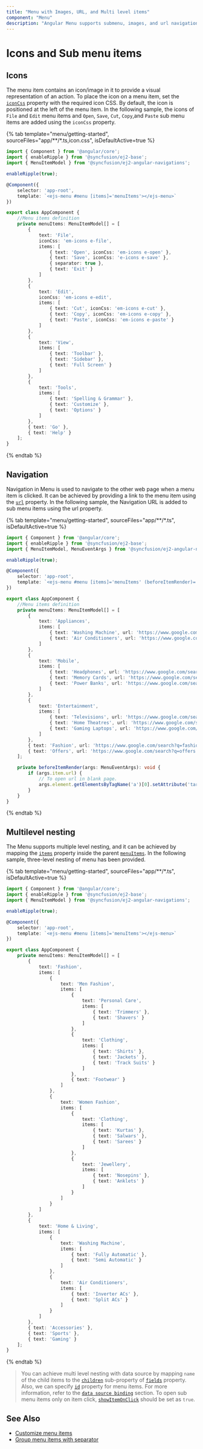 ```yaml
---
title: "Menu with Images, URL, and Multi level items"
component: "Menu"
description: "Angular Menu supports submenu, images, and url navigations in menu items"
---
```


# Icons and Sub menu items

## Icons

The menu item contains an icon/image in it to provide a visual representation of an action.
To place the icon on a menu item, set the [`iconCss`](../api/menu/menuItemModel#iconcss)
property with the required icon CSS. By default, the icon is positioned at the left of the
menu item. In the following sample, the icons of `File` and `Edit` menu items and `Open`,
`Save`, `Cut`, `Copy`,and `Paste` sub menu items are added using the `iconCss` property.

{% tab template="menu/getting-started", sourceFiles="app/**/*.ts,icon.css", isDefaultActive=true %}

```typescript
import { Component } from '@angular/core';
import { enableRipple } from '@syncfusion/ej2-base';
import { MenuItemModel } from '@syncfusion/ej2-angular-navigations';

enableRipple(true);

@Component({
    selector: 'app-root',
    template: `<ejs-menu #menu [items]='menuItems'></ejs-menu>`
})

export class AppComponent {
    //Menu items definition
    private menuItems: MenuItemModel[] = [
        {
            text: 'File',
            iconCss: 'em-icons e-file',
            items: [
                { text: 'Open', iconCss: 'em-icons e-open' },
                { text: 'Save', iconCss: 'e-icons e-save' },
                { separator: true },
                { text: 'Exit' }
            ]
        },
        {
            text: 'Edit',
            iconCss: 'em-icons e-edit',
            items: [
                { text: 'Cut', iconCss: 'em-icons e-cut' },
                { text: 'Copy', iconCss: 'em-icons e-copy' },
                { text: 'Paste', iconCss: 'em-icons e-paste' }
            ]
        },
        {
            text: 'View',
            items: [
                { text: 'Toolbar' },
                { text: 'Sidebar' },
                { text: 'Full Screen' }
            ]
        },
        {
            text: 'Tools',
            items: [
                { text: 'Spelling & Grammar' },
                { text: 'Customize' },
                { text: 'Options' }
            ]
        },
        { text: 'Go' },
        { text: 'Help' }
    ];
}
```

{% endtab %}

## Navigation

Navigation in Menu is used to navigate to the other web page when a menu item is clicked.
It can be achieved by providing a link to the menu item using the [`url`](../api/menu/menuItemModel/#url) property. In the following sample, the Navigation URL is added to sub menu items using the url property.

{% tab template="menu/getting-started", sourceFiles="app/**/*.ts", isDefaultActive=true %}

```typescript
import { Component } from '@angular/core';
import { enableRipple } from '@syncfusion/ej2-base';
import { MenuItemModel, MenuEventArgs } from '@syncfusion/ej2-angular-navigations';

enableRipple(true);

@Component({
    selector: 'app-root',
    template: `<ejs-menu #menu [items]='menuItems' (beforeItemRender)='beforeItemRender($event)'></ejs-menu>`
})

export class AppComponent {
    //Menu items definition
    private menuItems: MenuItemModel[] = [
        {
            text: 'Appliances',
            items: [
                { text: 'Washing Machine', url: 'https://www.google.com/search?q=washing+machine' },
                { text: 'Air Conditioners', url: 'https://www.google.com/search?q=air+conditioners' }
            ]
        },
        {
            text: 'Mobile',
            items: [
                { text: 'Headphones', url: 'https://www.google.com/search?q=headphones' },
                { text: 'Memory Cards', url: 'https://www.google.com/search?q=memory+cards' },
                { text: 'Power Banks', url: 'https://www.google.com/search?q=power+banks' }
            ]
        },
        {
            text: 'Entertainment',
            items: [
                { text: 'Televisions', url: 'https://www.google.com/search?q=televisions' },
                { text: 'Home Theatres', url: 'https://www.google.com/search?q=home+theatres' },
                { text: 'Gaming Laptops', url: 'https://www.google.com/search?q=gaming+laptops' }
            ]
        },
        { text: 'Fashion', url: 'https://www.google.com/search?q=fashion' },
        { text: 'Offers', url: 'https://www.google.com/search?q=offers' }
    ];

    private beforeItemRender(args: MenuEventArgs): void {
        if (args.item.url) {
            // To open url in blank page.
            args.element.getElementsByTagName('a')[0].setAttribute('target', '_blank');
        }
    }
}
```

{% endtab %}

## Multilevel nesting

The Menu supports multiple level nesting, and it can be achieved by mapping the [`items`](../api/menu/menuItemModel#items)
property inside the parent [`menuItems`](../api/menu#items).
In the following sample, three-level nesting of menu has been provided.

{% tab template="menu/getting-started", sourceFiles="app/**/*.ts", isDefaultActive=true %}

```typescript
import { Component } from '@angular/core';
import { enableRipple } from '@syncfusion/ej2-base';
import { MenuItemModel } from '@syncfusion/ej2-angular-navigations';

enableRipple(true);

@Component({
    selector: 'app-root',
    template: `<ejs-menu #menu [items]='menuItems'></ejs-menu>`
})

export class AppComponent {
    private menuItems: MenuItemModel[] = [
        {
            text: 'Fashion',
            items: [
                {
                    text: 'Men Fashion',
                    items: [
                        {
                            text: 'Personal Care',
                            items: [
                                { text: 'Trimmers' },
                                { text: 'Shavers' }
                            ]
                        },
                        {
                            text: 'Clothing',
                            items: [
                                { text: 'Shirts' },
                                { text: 'Jackets' },
                                { text: 'Track Suits' }
                            ]
                        },
                        { text: 'Footwear' }
                    ]
                },
                {
                    text: 'Women Fashion',
                    items: [
                        {
                            text: 'Clothing',
                            items: [
                                { text: 'Kurtas' },
                                { text: 'Salwars' },
                                { text: 'Sarees' }
                            ]
                        },
                        {
                            text: 'Jewellery',
                            items: [
                                { text: 'Nosepins' },
                                { text: 'Anklets' }
                            ]
                        }
                    ]
                }
            ]
        },
        {
            text: 'Home & Living',
            items: [
                {
                    text: 'Washing Machine',
                    items: [
                        { text: 'Fully Automatic' },
                        { text: 'Semi Automatic' }
                    ]
                },
                {
                    text: 'Air Conditioners',
                    items: [
                        { text: 'Inverter ACs' },
                        { text: 'Split ACs' }
                    ]
                }
            ]
        },
        { text: 'Accessories' },
        { text: 'Sports' },
        { text: 'Gaming' }
    ];
}
```

{% endtab %}

> You can achieve multi level nesting with data source by mapping `name` of the child items
to the [`children`](../api/menu/fieldSettingsModel#children) sub-property
of [`fields`](../api/menu/fieldSettingsModel) property. Also, we can specify [`id`](../api/menu/menuItemModel/#id) property
for menu items. For more information, refer to the
[`data source binding`](./data-source-binding-and-custom-menu-items#data-binding) section. To open
sub menu items only on item click, [`showItemOnClick`](../api/menu#showitemonclick) should be set as `true`.

## See Also

* [Customize menu items](./how-to/customize-menu-items)
* [Group menu items with separator](./getting-started#group-menu-items-with-separator)